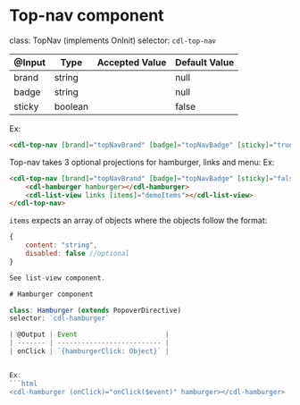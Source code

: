 # Top-nav component

class: TopNav (implements OnInit)
selector: `cdl-top-nav`

| @Input       | Type                       | Accepted Value                 | Default Value |
| ---------    | -------------------------- | ------------------------------ | ------------- |
| brand        | string                     |                                | null          |
| badge        | string                     |                                | null          |
| sticky       | boolean                    |                                | false         |



Ex:
```html
<cdl-top-nav [brand]="topNavBrand" [badge]="topNavBadge" [sticky]="true"></cdl-top-nav>
```

Top-nav takes 3 optional projections for hamburger, links and menu:
Ex:
```html
<cdl-top-nav [brand]="topNavBrand" [badge]="topNavBadge" [sticky]="false">
	<cdl-hamburger hamburger></cdl-hamburger>
	<cdl-list-view links [items]="demoItems"></cdl-list-view>
</cdl-top-nav>
```

`items` expects an array of objects where the objects follow the format:
```javascript
{
	content: "string",
	disabled: false //optional
}

See list-view component.

# Hamburger component

class: Hamburger (extends PopoverDirective)
selector: `cdl-hamburger`

| @Output | Event                      |
| ------- | -------------------------- |
| onClick | `{hamburgerClick: Object}` |


Ex:
```html
<cdl-hamburger (onClick)="onClick($event)" hamburger></cdl-hamburger>
```
